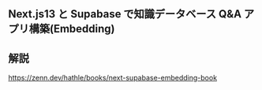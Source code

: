 ## Next.js13 と Supabase で知識データベース Q&A アプリ構築(Embedding)

## 解説

https://zenn.dev/hathle/books/next-supabase-embedding-book
